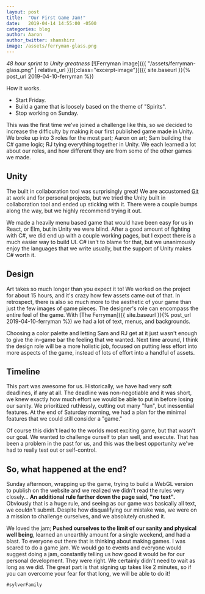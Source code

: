 ```yaml
---
layout: post
title:  "Our First Game Jam!"
date:   2019-04-14 14:55:00 -0500
categories: blog
author: Aaron
author_twitter: shamshirz
image: /assets/ferryman-glass.png
---
```

_48 hour sprint to Unity greatness_
[![Ferryman image]({{ "/assets/ferryman-glass.png" | relative_url }}){:class="excerpt-image"}]({{ site.baseurl }}{% post_url 2019-04-10-ferryman %})
<!-- Ends the excerpt text, it includes the image -->


How it works.

* Start Friday.
* Build a game that is loosely based on the theme of "Spirits".
* Stop working on Sunday.

This was the first time we've joined a challenge like this, so we decided to increase the difficulty by making it our first published game made in Unity. We broke up into 3 roles for the most part; Aaron on art; Sam building the C# game logic; RJ tying everything together in Unity. We each learned a lot about our roles, and how different they are from some of the other games we made.


## Unity

The built in collaboration tool was surprisingly great! We are accustomed [Git](https://github.com/SylverStudios) at work and for personal projects, but we tried the Unity built in collaboration tool and ended up sticking with it. There were a couple bumps along the way, but we highly recommend trying it out.

We made a heavily menu based game that would have been easy for us in React, or Elm, but in Unity we were blind. After a good amount of fighting with C#, we did end up with a couple working pages, but I expect there is a much easier way to build UI. C# isn't to blame for that, but we unanimously enjoy the languages that we write usually, but the support of Unity makes C# worth it.


## Design

Art takes so much longer than you expect it to! We worked on the project for about 15 hours, and it's crazy how few assets came out of that. In retrospect, there is also so much more to the aesthetic of your game than just the few images of game pieces. The designer's role can encompass the entire feel of the game. With [The Ferryman]({{ site.baseurl }}{% post_url 2019-04-10-ferryman %}) we had a lot of text, menus, and backgrounds.

Choosing a color palette and letting Sam and RJ get at it just wasn't enough to give the in-game bar the feeling that we wanted. Next time around, I think the design role will be a more holistic job, focused on putting less effort into more aspects of the game, instead of lots of effort into a handful of assets.


## Timeline

This part was awesome for us. Historically, we have had very soft deadlines, if any at all. The deadline was non-negotiable and it was short, we knew exactly how much effort we would be able to put in before losing our sanity. We prioritized ruthlessly, cutting out many "fun", but inessential features. At the end of Saturday morning, we had a plan for the minimal features that we could still consider a "game."

Of course this didn't lead to the worlds most exciting game, but that wasn't our goal. We wanted to challenge ourself to plan well, and execute. That has been a problem in the past for us, and this was the best opportunity we've had to really test out or self-control.


## So, what happened at the end?

Sunday afternoon, wrapping up the game, trying to build a WebGL version to publish on the website and we realized we didn't read the rules very closely… **An additional rule farther down the page said, "no text".** Obviously that is a huge rule, and seeing as our game was basically all text, we couldn't submit. Despite how disqualifying our mistake was, we were on a mission to challenge ourselves, and we absolutely crushed it.

We loved the jam; **Pushed ourselves to the limit of our sanity and physical well being**, learned an unearthly amount for a single weekend, and had a blast. To everyone out there that is thinking about making games. I was scared to do a game jam. We would go to events and everyone would suggest doing a jam, constantly telling us how good it would be for our personal development. They were right. We certainly didn't need to wait as long as we did. The great part is that signing up takes like 2 minutes, so if you can overcome your fear for that long, we will be able to do it!


`#sylverFamily`

